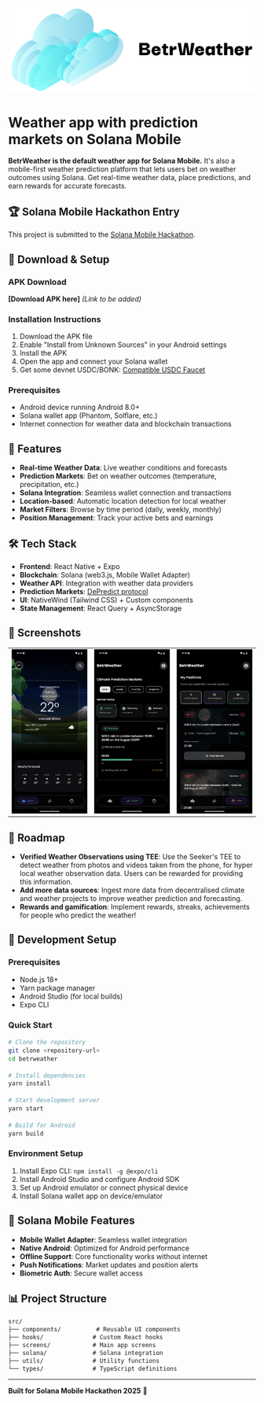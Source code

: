 <img src="./screenshots/betrWeather_logo.png" alt="BetrWeather Logo" />

# Weather app with prediction markets on Solana Mobile

**BetrWeather is the default weather app for Solana Mobile.**
It's also a mobile-first weather prediction platform that lets users bet on weather outcomes using Solana. Get real-time weather data, place predictions, and earn rewards for accurate forecasts.

## 🏆 Solana Mobile Hackathon Entry

This project is submitted to the [Solana Mobile Hackathon](https://solanamobile.radiant.nexus/).

## 📱 Download & Setup

### APK Download
**[Download APK here]** *(Link to be added)*

### Installation Instructions
1. Download the APK file
2. Enable "Install from Unknown Sources" in your Android settings
3. Install the APK
4. Open the app and connect your Solana wallet
5. Get some devnet USDC/BONK: [Compatible USDC Faucet](https://faucet.circle.com/)

### Prerequisites
- Android device running Android 8.0+
- Solana wallet app (Phantom, Solflare, etc.)
- Internet connection for weather data and blockchain transactions

## 🚀 Features

- **Real-time Weather Data**: Live weather conditions and forecasts
- **Prediction Markets**: Bet on weather outcomes (temperature, precipitation, etc.)
- **Solana Integration**: Seamless wallet connection and transactions
- **Location-based**: Automatic location detection for local weather
- **Market Filters**: Browse by time period (daily, weekly, monthly)
- **Position Management**: Track your active bets and earnings

## 🛠 Tech Stack

- **Frontend**: React Native + Expo
- **Blockchain**: Solana (web3.js, Mobile Wallet Adapter)
- **Weather API**: Integration with weather data providers
- **Prediction Markets**: [DePredict protocol](https://github.com/endcorp-hq/depredict)
- **UI**: NativeWind (Tailwind CSS) + Custom components
- **State Management**: React Query + AsyncStorage

## 📸 Screenshots

<table>
  <tr>
    <td align="center">
      <img src="./screenshots/screenshot1.png" alt="Weather Dashboard" width=300 />
    </td>
    <td align="center">
      <img src="./screenshots/screenshot2.png" alt="Market Selection" width=300 />
    </td>
    <td align="center">
      <img src="./screenshots/screenshot3.png" alt="Position Management" width=300 />
    </td>
  </tr>
</table>

## 🚀 Roadmap
- **Verified Weather Observations using TEE**: Use the Seeker's TEE to detect weather from photos and videos taken from the phone, for hyper local weather observation data. Users can be rewarded for providing this information.  
- **Add more data sources**: Ingest more data from decentralised climate and weather projects to improve weather prediction and forecasting. 
- **Rewards and gamification**: Implement rewards, streaks, achievements for people who predict the weather!


## 🔧 Development Setup

### Prerequisites
- Node.js 18+
- Yarn package manager
- Android Studio (for local builds)
- Expo CLI

### Quick Start
```bash
# Clone the repository
git clone <repository-url>
cd betrweather

# Install dependencies
yarn install

# Start development server
yarn start

# Build for Android
yarn build
```

### Environment Setup
1. Install Expo CLI: `npm install -g @expo/cli`
2. Install Android Studio and configure Android SDK
3. Set up Android emulator or connect physical device
4. Install Solana wallet app on device/emulator

## 🎯 Solana Mobile Features

- **Mobile Wallet Adapter**: Seamless wallet integration
- **Native Android**: Optimized for Android performance
- **Offline Support**: Core functionality works without internet
- **Push Notifications**: Market updates and position alerts
- **Biometric Auth**: Secure wallet access

## 📊 Project Structure

```
src/
├── components/          # Reusable UI components
├── hooks/              # Custom React hooks
├── screens/            # Main app screens
├── solana/             # Solana integration
├── utils/              # Utility functions
└── types/              # TypeScript definitions
```

---

**Built for Solana Mobile Hackathon 2025** 🚀

